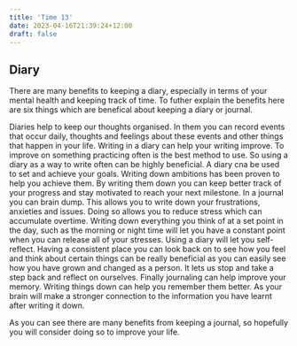 ```yaml
---
title: 'Time 13'
date: 2023-04-16T21:39:24+12:00
draft: false
---
```


## Diary

There are many benefits to keeping a diary, especially in terms of your mental health and keeping track of time. To futher explain the benefits here are six things which are benefical about keeping a diary or journal.

Diaries help to keep our thoughts organised. In them you can record events that occur daily, thoughts and feelings about these events and other things that happen in your life.
Writing in a diary can help your writing improve. To improve on something practicing often is the best method to use. So using a diary as a way to write often can be highly beneficial.
A diary cna be used to set and achieve your goals. Writing down ambitions has been proven to help you achieve them. By writing them down you can keep better track of your progress and stay motivated to reach your next milestone.
In a journal you can brain dump. This allows you to write down your frustrations, anxieties and issues. Doing so allows you to reduce stress which can accumulate overtime. Writing down everything you think of at a set point in the day, such as the morning or night time will let you have a constant point when you can release all of your stresses.
Using a diary will let you self-reflect. Having a consistent place you can look back on to see how you feel and think about certain things can be really beneficial as you can easily see how you have grown and changed as a person. It lets us stop and take a step back and reflect on ourselves.
Finally journaling can help improve your memory. Writing things down can help you remember them better. As your brain will make a stronger connection to the information you have learnt after writing it down.

As you can see there are many benefits from keeping a journal, so hopefully you will consider doing so to improve your life.
